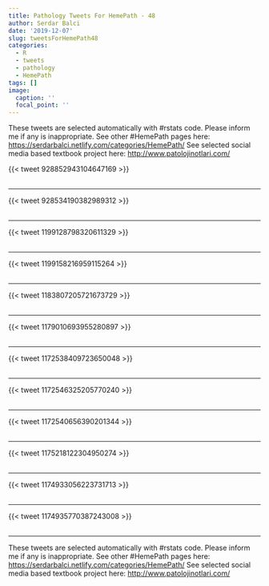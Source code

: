 ```yaml
---
title: Pathology Tweets For HemePath - 48
author: Serdar Balci
date: '2019-12-07'
slug: tweetsForHemePath48
categories:
  - R
  - tweets
  - pathology
  - HemePath
tags: []
image:
  caption: ''
  focal_point: ''
---
```



These tweets are selected automatically with #rstats code. Please inform me if any is inappropriate.
See other #HemePath pages here: https://serdarbalci.netlify.com/categories/HemePath/ 
See selected social media based textbook project here: http://www.patolojinotlari.com/

{{< tweet 928852943104647169 >}}
<br>
<br>
<hr>
{{< tweet 928534190382989312 >}}
<br>
<br>
<hr>
{{< tweet 1199128798320611329 >}}
<br>
<br>
<hr>
{{< tweet 1199158216959115264 >}}
<br>
<br>
<hr>
{{< tweet 1183807205721673729 >}}
<br>
<br>
<hr>
{{< tweet 1179010693955280897 >}}
<br>
<br>
<hr>
{{< tweet 1172538409723650048 >}}
<br>
<br>
<hr>
{{< tweet 1172546325205770240 >}}
<br>
<br>
<hr>
{{< tweet 1172540656390201344 >}}
<br>
<br>
<hr>
{{< tweet 1175218122304950274 >}}
<br>
<br>
<hr>
{{< tweet 1174933056223731713 >}}
<br>
<br>
<hr>
{{< tweet 1174935770387243008 >}}
<br>
<br>
<hr>


These tweets are selected automatically with #rstats code. Please inform me if any is inappropriate.
See other #HemePath pages here: https://serdarbalci.netlify.com/categories/HemePath/ 
See selected social media based textbook project here: http://www.patolojinotlari.com/
